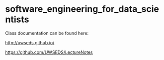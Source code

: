 # software_engineering_for_data_scientists

Class documentation can be found here:

http://uwseds.github.io/

https://github.com/UWSEDS/LectureNotes
